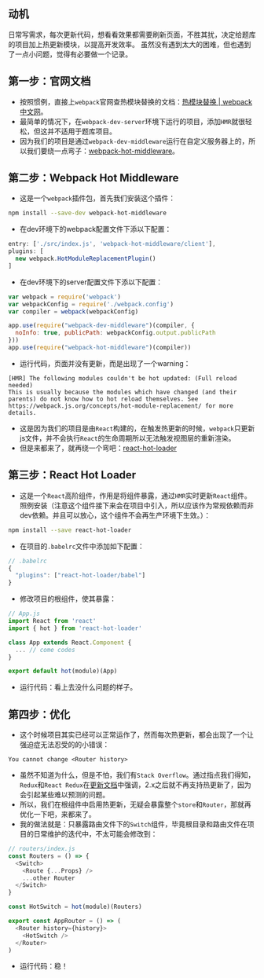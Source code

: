 ## 动机
日常写需求，每次更新代码，想看看效果都需要刷新页面，不胜其扰，决定给题库的项目加上热更新模块，以提高开发效率。
虽然没有遇到太大的困难，但也遇到了一点小问题，觉得有必要做一个记录。

## 第一步：官网文档
- 按照惯例，直接上`webpack`官网查热模块替换的文档：[热模块替换 | webpack 中文网](https://www.webpackjs.com/guides/hot-module-replacement/)。
- 最简单的情况下，在`webpack-dev-server`环境下运行的项目，添加`HMR`就很轻松，但这并不适用于题库项目。
- 因为我们的项目是通过`webpack-dev-middleware`运行在自定义服务器上的，所以我们要绕一点弯子：[webpack-hot-middleware](https://github.com/webpack-contrib/webpack-hot-middleware)。

## 第二步：Webpack Hot Middleware
- 这是一个`webpack`插件包，首先我们安装这个插件：
```bash
npm install --save-dev webpack-hot-middleware
```

- 在dev环境下的webpack配置文件下添以下配置：
```js
entry: ['./src/index.js', 'webpack-hot-middleware/client'],
plugins: [
  new webpack.HotModuleReplacementPlugin()
]
```
- 在dev环境下的server配置文件下添以下配置：
```js
var webpack = require('webpack')
var webpackConfig = require('./webpack.config')
var compiler = webpack(webpackConfig)

app.use(require("webpack-dev-middleware")(compiler, {
  noInfo: true, publicPath: webpackConfig.output.publicPath
}))
app.use(require("webpack-hot-middleware")(compiler))
```
- 运行代码，页面并没有更新，而是出现了一个warning：
```plain text
[HMR] The following modules couldn't be hot updated: (Full reload needed)
This is usually because the modules which have changed (and their parents) do not know how to hot reload themselves. See https://webpack.js.org/concepts/hot-module-replacement/ for more details.
```
- 这是因为我们的项目是由`React`构建的，在触发热更新的时候，`webpack`只更新js文件，并不会执行`React`的生命周期所以无法触发视图层的重新渲染。
- 但是来都来了，就再绕一个弯吧：[react-hot-loader](https://github.com/gaearon/react-hot-loader/)

## 第三步：React Hot Loader
- 这是一个`React`高阶组件，作用是将组件暴露，通过`HMR`实时更新`React`组件。照例安装（注意这个组件接下来会在项目中引入，所以应该作为常规依赖而非dev依赖。并且可以放心，这个组件不会再生产环境下生效。）：
```bash
npm install --save react-hot-loader
```
- 在项目的`.babelrc`文件中添加如下配置：
```js
// .babelrc
{
  "plugins": ["react-hot-loader/babel"]
}
```
- 修改项目的根组件，使其暴露：
```js
// App.js
import React from 'react'
import { hot } from 'react-hot-loader'

class App extends React.Component {
  ... // come codes
}

export default hot(module)(App)
```
- 运行代码：看上去没什么问题的样子。

## 第四步：优化
- 这个时候项目其实已经可以正常运作了，然而每次热更新，都会出现了一个让强迫症无法忍受的的小错误：
```plain text
You cannot change <Router history>
```
- 虽然不知道为什么，但是不怕，我们有`Stack Overflow`。通过指点我们得知，`Redux`和`React Redux`在[更新文档](https://github.com/reduxjs/react-redux/releases/tag/v2.0.0)中强调，2.x之后就不再支持热更新了，因为会引起某些难以预测的问题。
- 所以，我们在根组件中启用热更新，无疑会暴露整个`store`和`Router`，那就再优化一下吧，来都来了。
- 我的做法就是：只暴露路由文件下的`Switch`组件，毕竟根目录和路由文件在项目的日常维护的迭代中，不太可能会修改到：
```js
// routers/index.js
const Routers = () => {
  <Switch>
    <Route {...Props} />
    ...other Router
  </Switch>
}

const HotSwitch = hot(module)(Routers)

export const AppRouter = () => (
  <Router history={history}>
    <HotSwitch />
  </Router>
)
```
- 运行代码：稳！
